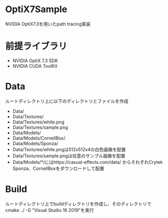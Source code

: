 # OptiX7Sample
NVIDIA OptiX7.3を用いたpath tracing実装
# 前提ライブラリ
- NVIDIA OptiX 7.3 SDK
- NVIDIA CUDA ToolKit
# Data
ルートディレクトリ上に以下のディレクトリとファイルを作成
- Data/
- Data/Textures/
- Data/Textures/white.png
- Data/Textures/sample.png
- Data/Models/
- Data/Models/CornellBox/
- Data/Models/Sponza/
- Data/Textures/white.pngは512x512x4の白色画像を配置
- Data/Textures/sample.pngは任意のサンプル画像を配置
- Data/Models/*/にはhttps://casual-effects.com/data/ からそれぞれCrytek Sponza、CornellBoxをダウンロードして配置
# Build 
ルートディレクトリ上でbuildディレクトリを作成し、そのディレクトリで cmake ../ -G "Visual Studio 16 2019"を実行